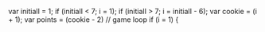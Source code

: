var initialI = 1;
if (initialI < 7; i = 1);
if (initialI > 7; i = initialI - 6);
var cookie = (i + 1);
var points = (cookie - 2)
// game loop
if (i = 1) {

